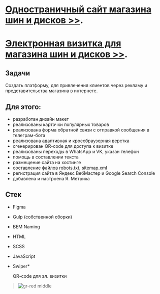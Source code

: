 # [Одностраничный сайт магазина шин и дисков >>](https://shinstore.ru/).
# [Электронная визитка для магазина шин и дисков >>](https://shinstore.ru/business-card.html).

## Задачи
Создать платформу, для привлечения клиентов через рекламу и представительства магазина в интернете.

## Для этого:
* разработан дизайн макет
* реализованы карточки популярных товаров
* реализована форма обратной связи с отправкой сообщения в телеграм-бота
* реализована адаптивная и кроссбраузерная верстка
* сгенерирован QR-code для доступа к визитке
* реализованы переходы в WhatsApp и VK, указан телефон
* помощь в составлении текста
* размещение сайта на хостинге
* составление файлов robots.txt, sitemap.xml
* регистрация сайта в Яндекс ВебМастер и Google Search Console
* добавлена и настроена Я. Метрика

## Стек
* Figma
* Gulp (собственной сборки)
* BEM Naming
* HTML
* SCSS
* JavaScript
* Swiper* 

  QR-code для эл. визитки
>![gr-red middle](https://user-images.githubusercontent.com/25119216/221472309-f4f86ee3-cadc-4e9e-9a46-4dfcadf2b7ff.png)